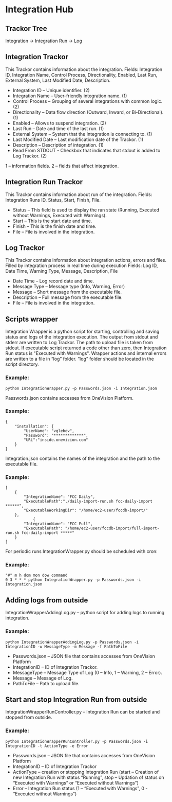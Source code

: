 # Integration Hub
## Trackor Tree
Integration -> Integration Run -> Log
 
## Integration Trackor
This Trackor contains information about the integration.
Fields: Integration ID, Integration Name, Control Process, Directionality, Enabled, Last Run, External System, Last Modified Date, Description.
* Integration ID – Unique identifier. (2)
* Integration Name – User-friendly integration name. (1)
* Control Process – Grouping of several integrations with common logic. (2)
* Directionality – Data flow direction (Outward, Inward, or Bi-Directional). (1)
* Enabled – Allows to suspend integration. (2)
* Last Run – Date and time of the last run. (1)
* External System – System that the Integration is connecting to. (1)
* Last Modified Date – Last modification date of the Trackor. (1)
* Description – Description of integration. (1)
* Read From STDOUT - Checkbox that indicates that stdout is added to Log Trackor. (2)

1 – information fields.
2 – fields that affect integration.

## Integration Run Trackor
This Trackor contains information about run of the integration.
Fields: Integration Runs ID, Status, Start, Finish, File. 
* Status – This field is used to display the ran state (Running, Executed without Warnings, Executed with Warnings).
* Start – This is the start date and time.
* Finish – This is the finish date and time.
* File – File is involved in the integration.


## Log Trackor
This Trackor contains information about integration actions, errors and files. Filled by integration process in real time during execution
Fields: Log ID, Date Time, Warning Type, Message, Description, File 
* Date Time – Log record date and time.
* Message Type – Message type (Info, Warning, Error)
* Message – Short message from the executable file.
* Description – Full message from the executable file.
* File – File is involved in the integration.

## Scripts wrapper
Integration Wrapper is a python script for starting, controlling and saving status and logs of the integration execution. 
The output from stdout and stderr are written to Log Trackor. The path to upload file is taken from stdout. If executable script returned a code other than zero, then Integration Run status is "Executed with Warnings".
Wrapper actions and internal errors are written to a file in “log” folder. “log” folder should be located in the script directory.

### Example:
    python IntegrationWrapper.py -p Passwords.json -i Integration.json
Passwords.json contains accesses from OneVision Platform.
### Example:
    {
	    "installation": {
		    "UserName": "vglebov",
		    "Password": "*************",
		    "URL":"inside.onevizion.com"
	    }
    }

Integration.json contains the names of the integration and the path to the executable file.
### Example:
    [
	    {
		    "IntegrationName": "FCC Daily",
		    "ExecutablePath":"./daily-import-run.sh fcc-daily-import ******",
		    "ExecutableWorkingDir": "/home/ec2-user/fccdb-import/"
	    },
        	    {
		    "IntegrationName": "FCC Full",
		    "ExecutablePath": "/home/ec2-user/fccdb-import/full-import-run.sh fcc-daily-import *****"
	    }
    ]

For periodic runs IntegrationWrapper.py should be scheduled with cron:

### Example:
    "#" m h dom mon dow command
    0 3 * * * python IntegrationWrapper.py -p Passwords.json -i Integration.json

## Adding logs from outside
IntegrationWrapperAddingLog.py – python script for adding logs to running integration.
### Example:
    python IntegrationWrapperAddingLog.py -p Passwords.json -i IntegrationID -w MessageType -m Message -f PathToFile
* Passwords.json – JSON file that contains accesses from OneVision Platform
* IntegrationID – ID of Integration Trackor.
* MessageType – Message Type of Log (0 – Info, 1 – Warning, 2 – Error).
* Message – Message of Log.
* PathToFile – Path to upload file.

## Start and stop Integration Run from outside 
IntegrationWrapperRunController.py – Integration Run can be started and stopped from outside.
### Example:
    python IntegrationWrapperRunController.py -p Passwords.json -i IntegrationID -t ActionType -e Error
* Passwords.json – JSON file that contains accesses from OneVision Platform
* IntegrationID – ID of Integration Trackor
* ActionType –  creation or stopping Integration Run (start – Creation of new Integration Run with status “Running”, stop – Updation of status on “Executed with Warnings” or “Executed without Warnings”)
* Error – Integration Run status (1 – “Executed with Warnings”, 0 - “Executed without Warnings”)
